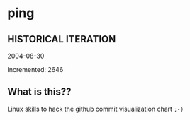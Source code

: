 # ping

## HISTORICAL ITERATION
2004-08-30

Incremented: 2646

## What is this?? 
Linux skills to hack the github commit visualization chart `;-)`
